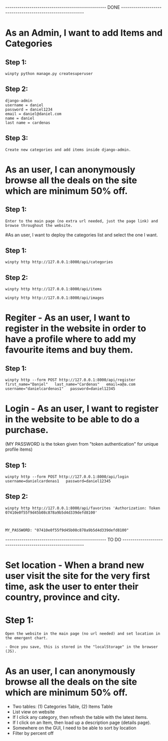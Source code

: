 --------------------------------------------------  DONE -----------------------------------------------------------

# As an Admin, I want to add Items and Categories

## Step 1:
    winpty python manage.py createsuperuser
## Step 2:
    django-admin
    username = daniel
    password = daniel1234
    email = daniel@daniel.com
    name = daniel
    last name = cardenas
## Step 3:
    Create new categories and add items inside django-admin.

# As an user, I can anonymously browse all the deals on the site which are minimum 50% off.

## Step 1:

    Enter to the main page (no extra url needed, just the page link) and browse throughout the website.

#As an user, I want to deploy the categories list and select the one I want.

## Step 1:
    winpty http http://127.0.0.1:8000/api/categories


## Step 2:
    winpty http http://127.0.0.1:8000/api/items

    winpty http http://127.0.0.1:8000/api/images


# Regiter - As an user, I want to register in the website in order to have a profile where to add my favourite items and buy them.

## Step 1:
    winpty http --form POST http://127.0.0.1:8000/api/register   first_name="Daniel"   last_name="Cardenas"   email=a@a.com   username="danielcardenas1"   password=daniel12345

# Login - As an user, I want to register in the website to be able to do a purchase.
  (MY PASSWORD is the token given from "token authentication" for unique profile items)

## Step 1:
    winpty http --form POST http://127.0.0.1:8000/api/login username=danielcardenas1   password=daniel12345

## Step 2:

    winpty http http://127.0.0.1:8000/api/favorites 'Authorization: Token 07410e0f55f9d45b08c878a9b5d4d339defd8100'



    MY_PASSWORD: "07410e0f55f9d45b08c878a9b5d4d339defd8100"



-------------------------------------------------- TO DO -----------------------------------------------------------

# Set location - When a brand new user visit the site for the very first time, ask the user to enter their country, province and city.

# Step 1:
    Open the website in the main page (no url needed) and set location in the emergent chart.

    - Once you save, this is stored in the "localStorage" in the browser (JS).


# As an user, I can anonymously browse all the deals on the site which are minimum 50% off.

- Two tables: (1) Categories Table, (2) Items Table
- List view on website
- If I click any category, then refresh the table with the latest items.
- If I click on an Item, then load up a description page (details page).
- Somewhere on the GUI, I need to be able to sort by location
- Filter by percent off

























<!--
openssl base64 -in export.xml > export.xml.base64

winpty http --form POST http://127.0.0.1:8000/api/ios-healthkit-uploads 'Authorization: Token 718dbd9ec4f2783254f0266290ee5207e7281f5a'
python manage.py extract_data_from_xml

winpty http http://127.0.0.1:8000/api/list 'Authorization: Token 718dbd9ec4f2783254f0266290ee5207e7281f5a'

winpty http http://127.0.0.1:8000/api/list/ios-healthkit-uploads 'Authorization: Token 718dbd9ec4f2783254f0266290ee5207e7281f5a'
``` -->
